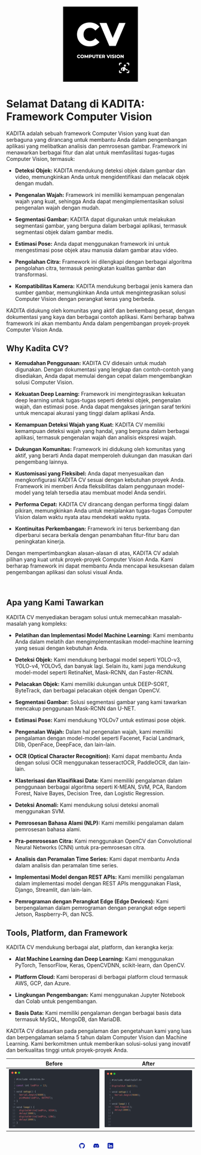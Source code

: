 <!--suppress ALL -->
<p align="center">
  <a href="https://bengkelti.com/kadita-docs">
  <img width="200" src="https://github.com/Kastara-Digital-Technology/assets/raw/main/logo/cvLogo.png" alt=""></a>
</p>

# Selamat Datang di KADITA: Framework Computer Vision

KADITA adalah sebuah framework Computer Vision yang kuat dan serbaguna yang dirancang untuk membantu Anda dalam pengembangan aplikasi yang melibatkan analisis dan pemrosesan gambar. Framework ini menawarkan berbagai fitur dan alat untuk memfasilitasi tugas-tugas Computer Vision, termasuk:

- **Deteksi Objek:** KADITA mendukung deteksi objek dalam gambar dan video, memungkinkan Anda untuk mengidentifikasi dan melacak objek dengan mudah.

- **Pengenalan Wajah:** Framework ini memiliki kemampuan pengenalan wajah yang kuat, sehingga Anda dapat mengimplementasikan solusi pengenalan wajah dengan mudah.

- **Segmentasi Gambar:** KADITA dapat digunakan untuk melakukan segmentasi gambar, yang berguna dalam berbagai aplikasi, termasuk segmentasi objek dalam gambar medis.

- **Estimasi Pose:** Anda dapat menggunakan framework ini untuk mengestimasi pose objek atau manusia dalam gambar atau video.

- **Pengolahan Citra:** Framework ini dilengkapi dengan berbagai algoritma pengolahan citra, termasuk peningkatan kualitas gambar dan transformasi.

- **Kompatibilitas Kamera:** KADITA mendukung berbagai jenis kamera dan sumber gambar, memungkinkan Anda untuk mengintegrasikan solusi Computer Vision dengan perangkat keras yang berbeda.

KADITA didukung oleh komunitas yang aktif dan berkembang pesat, dengan dokumentasi yang kaya dan berbagai contoh aplikasi. Kami berharap bahwa framework ini akan membantu Anda dalam pengembangan proyek-proyek Computer Vision Anda.

## Why Kadita CV?

- **Kemudahan Penggunaan:** KADITA CV didesain untuk mudah digunakan. Dengan dokumentasi yang lengkap dan contoh-contoh yang disediakan, Anda dapat memulai dengan cepat dalam mengembangkan solusi Computer Vision.

- **Kekuatan Deep Learning:** Framework ini mengintegrasikan kekuatan deep learning untuk tugas-tugas seperti deteksi objek, pengenalan wajah, dan estimasi pose. Anda dapat mengakses jaringan saraf terkini untuk mencapai akurasi yang tinggi dalam aplikasi Anda.

- **Kemampuan Deteksi Wajah yang Kuat:** KADITA CV memiliki kemampuan deteksi wajah yang handal, yang berguna dalam berbagai aplikasi, termasuk pengenalan wajah dan analisis ekspresi wajah.

- **Dukungan Komunitas:** Framework ini didukung oleh komunitas yang aktif, yang berarti Anda dapat memperoleh dukungan dan masukan dari pengembang lainnya.

- **Kustomisasi yang Fleksibel:** Anda dapat menyesuaikan dan mengkonfigurasi KADITA CV sesuai dengan kebutuhan proyek Anda. Framework ini memberi Anda fleksibilitas dalam penggunaan model-model yang telah tersedia atau membuat model Anda sendiri.

- **Performa Cepat:** KADITA CV dirancang dengan performa tinggi dalam pikiran, memungkinkan Anda untuk menjalankan tugas-tugas Computer Vision dalam waktu nyata atau mendekati waktu nyata.

- **Kontinuitas Perkembangan:** Framework ini terus berkembang dan diperbarui secara berkala dengan penambahan fitur-fitur baru dan peningkatan kinerja.

Dengan mempertimbangkan alasan-alasan di atas, KADITA CV adalah pilihan yang kuat untuk proyek-proyek Computer Vision Anda. Kami berharap framework ini dapat membantu Anda mencapai kesuksesan dalam pengembangan aplikasi dan solusi visual Anda.


<br/>

## Apa yang Kami Tawarkan

KADITA CV menyediakan beragam solusi untuk memecahkan masalah-masalah yang kompleks:

- **Pelatihan dan Implementasi Model Machine Learning:** Kami membantu Anda dalam melatih dan mengimplementasikan model-machine learning yang sesuai dengan kebutuhan Anda.

- **Deteksi Objek:** Kami mendukung berbagai model seperti YOLO-v3, YOLO-v4, YOLOv5, dan banyak lagi. Selain itu, kami juga mendukung model-model seperti RetinaNet, Mask-RCNN, dan Faster-RCNN.

- **Pelacakan Objek:** Kami memiliki dukungan untuk DEEP-SORT, ByteTrack, dan berbagai pelacakan objek dengan OpenCV.

- **Segmentasi Gambar:** Solusi segmentasi gambar yang kami tawarkan mencakup penggunaan Mask-RCNN dan U-NET.

- **Estimasi Pose:** Kami mendukung YOLOv7 untuk estimasi pose objek.

- **Pengenalan Wajah:** Dalam hal pengenalan wajah, kami memiliki pengalaman dengan model-model seperti Facenet, Facial Landmark, Dlib, OpenFace, DeepFace, dan lain-lain.

- **OCR (Optical Character Recognition):** Kami dapat membantu Anda dengan solusi OCR menggunakan tesseractOCR, PaddleOCR, dan lain-lain.

- **Klasterisasi dan Klasifikasi Data:** Kami memiliki pengalaman dalam penggunaan berbagai algoritma seperti K-MEAN, SVM, PCA, Random Forest, Naive Bayes, Decision Tree, dan Logistic Regression.

- **Deteksi Anomali:** Kami mendukung solusi deteksi anomali menggunakan SVM.

- **Pemrosesan Bahasa Alami (NLP):** Kami memiliki pengalaman dalam pemrosesan bahasa alami.

- **Pra-pemrosesan Citra:** Kami menggunakan OpenCV dan Convolutional Neural Networks (CNN) untuk pra-pemrosesan citra.

- **Analisis dan Peramalan Time Series:** Kami dapat membantu Anda dalam analisis dan peramalan time series.

- **Implementasi Model dengan REST APIs:** Kami memiliki pengalaman dalam implementasi model dengan REST APIs menggunakan Flask, Django, Streamlit, dan lain-lain.

- **Pemrograman dengan Perangkat Edge (Edge Devices):** Kami berpengalaman dalam pemrograman dengan perangkat edge seperti Jetson, Raspberry-Pi, dan NCS.

## Tools, Platform, dan Framework

KADITA CV mendukung berbagai alat, platform, dan kerangka kerja:

- **Alat Machine Learning dan Deep Learning:** Kami menggunakan PyTorch, TensorFlow, Keras, OpenCVDNN, scikit-learn, dan OpenCV.

- **Platform Cloud:** Kami beroperasi di berbagai platform cloud termasuk AWS, GCP, dan Azure. 

- **Lingkungan Pengembangan:** Kami menggunakan Jupyter Notebook dan Colab untuk pengembangan.

- **Basis Data:** Kami memiliki pengalaman dengan berbagai basis data termasuk MySQL, MongoDB, dan MariaDB.

KADITA CV didasarkan pada pengalaman dan pengetahuan kami yang luas dan berpengalaman selama 5 tahun dalam Computer Vision dan Machine Learning. Kami berkomitmen untuk memberikan solusi-solusi yang inovatif dan berkualitas tinggi untuk proyek-proyek Anda.


| Before                                                                                                                  | After                                                                                                                  |
|-------------------------------------------------------------------------------------------------------------------------|------------------------------------------------------------------------------------------------------------------------|
| <img width="100%" src="https://github.com/Kastara-Digital-Technology/assets/raw/main/snippets/kaditaBefore.png" alt=""> | <img width="100%" src="https://github.com/Kastara-Digital-Technology/assets/raw/main/snippets/kaditaAfter.png" alt=""> | Row 1, Col 3 |



<br>
<div align="center">
<a href="https://github.com/Kastara-Digital-Technology" style="text-decoration:none;">
    <img src="https://github.com/Kastara-Digital-Technology/assets/raw/main/social/logo-social-github.png" width="3%" alt="" /></a>
    <img src="https://github.com/Kastara-Digital-Technology/assets/raw/main/social/logo-transparent.png" width="3%" alt="" />

<a href="https://bengkelti.com" style="text-decoration:none;">
    <img src="https://github.com/Kastara-Digital-Technology/assets/raw/main/social/logo-social-discord.png" width="3%" alt="" /></a>
    <img src="https://github.com/Kastara-Digital-Technology/assets/raw/main/social/logo-transparent.png" width="3%" alt="" />

<a href="https://www.linkedin.com/company/kastara-digital-technology" style="text-decoration:none;">
    <img src="https://github.com/Kastara-Digital-Technology/assets/raw/main/social/logo-social-linkedin.png" width="3%" alt="" /></a>
    <img src="https://github.com/Kastara-Digital-Technology/assets/raw/main/social/logo-transparent.png" width="3%" alt="" />

<a href="https://www.youtube.com/channel/UCpoi-ru_XLLI2m8mZPBdpMw" style="text-decoration:none;">
    <img src="https://github.com/ultralytics/assets/raw/main/social/logo-social-youtube.png" width="3%" alt="" /></a>
</div>
